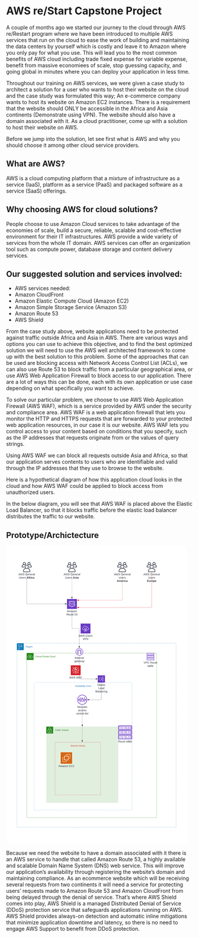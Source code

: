 # AWS re/Start Capstone Project
A couple of months ago we started our journey to the cloud through AWS re/Restart program where we have been introduced to multiple AWS services that run on the cloud to ease the work of building and maintaining the data centers by yourself which is costly and leave it to Amazon where you only pay for what you use. This will lead you to the most common benefits of AWS cloud including trade fixed expense for variable expense, benefit from massive economiees of scale, stop guessing capacity, and going global in minutes where you can deploy your application in less time.

Throughout our training on AWS services, we were given a case study to architect a solution for a user who wants to host their website on the cloud and the case study was formulated this way; An e-commerce company wants to host its website on Amazon EC2 instances. There is a requirement that the website should ONLY be accessible in the Africa and Asia continents (Demonstrate using VPN). The website should also have a domain associated with it. As a cloud practitioner, come up with a solution to host their website on AWS.

Before we jump into the solution, let see first what is AWS and why you should choose it among other cloud service providers.

## What are AWS?
AWS is a cloud computing platform that a mixture of infrastructure as a service (IaaS), platform as a service (PaaS) and packaged software as a service (SaaS) offerings.

## Why choosing AWS for cloud solutions?
People choose to use Amazon Cloud services to take advantage of the economies of scale, build a secure, reliable, scalable and cost-effective environment for their IT infrastructures. AWS provide a wide variety of services from the whole IT domain. AWS services can offer an organization tool such as compute power, database storage and content delivery services.

## Our suggested solution and services involved:
- AWS services needed:
- Amazon CloudFront
- Amazon Elastic Compute Cloud (Amazon EC2)
- Amazon Simple Storage Service (Amazon S3)
- Amazon Route 53
- AWS Shield

From the case study above, website applications need to be protected against traffic outside Africa and Asia in AWS. There are various ways and options you can use to achieve this objective, and to find the best optimized solution we will need to use the AWS well architected framework to come up with the best solution to this problem. Some of the approaches that can be used are blocking access with Network Access Control List (ACLs), we can also use Route 53 to block traffic from a particular geographical area, or use AWS Web Application Firewall to block access to our application. There are a lot of ways this can be done, each with its own application or use case depending on what specifically you want to achieve.

To solve our particular problem, we choose to use AWS Web Application Firewall (AWS WAF), which is a service provided by AWS under the security and compliance area. AWS WAF is a web application firewall that lets you monitor the HTTP and HTTPS requests that are forwarded to your protected web application resources, in our case it is our website. AWS WAF lets you control access to your content based on conditions that you specify, such as the IP addresses that requests originate from or the values of query strings.

Using AWS WAF we can block all requests outside Asia and Africa, so that our application serves contents to users who are identifiable and valid through the IP addresses that they use to browse to the website.

Here is a hypothetical diagram of how this application cloud looks in the cloud and how AWS WAF could be applied to block access from unauthorized users.

In the below diagram, you will see that AWS WAF is placed above the Elastic Load Balancer, so that it blocks traffic before the elastic load balancer distributes the traffic to our website.

## Prototype/Archictecture

![ Architecture for how an ecommerce site can be hosted on EC2](Images/case%20study%20architecture.png "Architecture")

Because we need the website to have a domain associated with it there is an AWS service to handle that called Amazon Route 53, a highly available and scalable Domain Name System (DNS) web service. This will improve our application’s availability through registering the website’s domain and maintaining compliance. As an ecommerce website which will be receiving several requests from two continents it will need a service for protecting users’ requests made to Amazon Route 53 and Amazon CloudFront from being delayed through the denial of service. That’s where AWS Shield comes into play, AWS Shield is a managed Distributed Denial of Service (DDoS) protection service that safeguards applications running on AWS. AWS Shield provides always-on detection and automatic inline mitigations that minimize application downtime and latency, so there is no need to engage AWS Support to benefit from DDoS protection.


